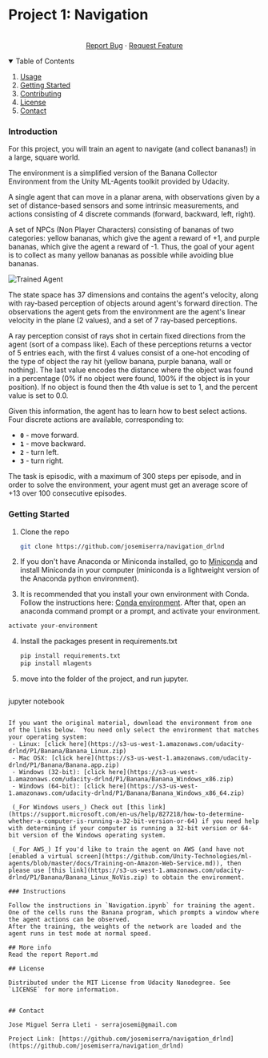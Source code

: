 
[//]: # (Image References)

[image1]: https://user-images.githubusercontent.com/10624937/42135619-d90f2f28-7d12-11e8-8823-82b970a54d7e.gif "Trained Agent"

# Project 1: Navigation

<p align="center">
    <br />
    <a href="https://github.com/othneildrew/Best-README-Template/issues">Report Bug</a>
    ·
    <a href="https://github.com/othneildrew/Best-README-Template/issues">Request Feature</a>
  </p>
</p>


<!-- TABLE OF CONTENTS -->
<details open="open">
  <summary>Table of Contents</summary>
  <ol>
    <li><a href="#introduction">Usage</a></li>
    <li><a href="#gettingstarted">Getting Started</a></li>
    <li><a href="#Instructions">Contributing</a></li>
    <li><a href="#license">License</a></li>
    <li><a href="#contact">Contact</a></li>
  </ol>
</details>


### Introduction

For this project, you will train an agent to navigate (and collect bananas!) in a large, square world.  

The environment is a simplified version of the Banana Collector Environment from the Unity ML-Agents toolkit provided by Udacity. 

A single agent that can move in a planar arena, with observations given by a set of distance-based sensors and some intrinsic measurements, and actions consisting of 4 discrete commands (forward, backward, left, right).

A set of NPCs (Non Player Characters) consisting of bananas of two categories: yellow bananas, which give the agent a reward of +1, and purple bananas, which give the agent a reward of -1. Thus, the goal of your agent is to collect as many yellow bananas as possible while avoiding blue bananas.  

![Trained Agent][image1]

The state space has 37 dimensions and contains the agent's velocity, along with ray-based perception of objects around agent's forward direction. The observations the agent gets from the environment are the agent's linear velocity in the plane (2 values), and a set of 7 ray-based perceptions. 

A ray perception consist of rays shot in certain fixed directions from the agent (sort of a compass like). Each of these perceptions returns a vector of 5 entries each, with the first 4 values consist of a one-hot encoding of the type of object the ray hit (yellow banana, purple banana, wall or nothing). The last value encodes the distance where the object was found in a percentage (0% if no object were found, 100% if the object is in your position). If no object is found then the 4th value is set to 1, and the percent value is set to 0.0.

  Given this information, the agent has to learn how to best select actions.  Four discrete actions are available, corresponding to:
- **`0`** - move forward.
- **`1`** - move backward.
- **`2`** - turn left.
- **`3`** - turn right.

The task is episodic, with a maximum of 300 steps per episode, and in order to solve the environment, your agent must get an average score of +13 over 100 consecutive episodes.


### Getting Started

1. Clone the repo
   ```sh
   git clone https://github.com/josemiserra/navigation_drlnd
   ```
2. If you don't have Anaconda or Miniconda installed, go to [Miniconda](https://docs.conda.io/en/latest/miniconda.html) and install Miniconda in your computer (miniconda is a lightweight version of the Anaconda python environment). 

3. It is recommended that you install your own environment with Conda. Follow the instructions here: [Conda environment](https://docs.conda.io/projects/conda/en/latest/user-guide/tasks/manage-environments.html). After that, open an anaconda command prompt or a prompt, and activate your environment.
  ```sh
  activate your-environment
  ```
4. Install the packages present in requirements.txt
   ```sh
   pip install requirements.txt
   pip install mlagents
   ```
5. move into the folder of the project, and run jupyter.
   ```sh
  jupyter notebook
   ```

If you want the original material, download the environment from one of the links below.  You need only select the environment that matches your operating system:
    - Linux: [click here](https://s3-us-west-1.amazonaws.com/udacity-drlnd/P1/Banana/Banana_Linux.zip)
    - Mac OSX: [click here](https://s3-us-west-1.amazonaws.com/udacity-drlnd/P1/Banana/Banana.app.zip)
    - Windows (32-bit): [click here](https://s3-us-west-1.amazonaws.com/udacity-drlnd/P1/Banana/Banana_Windows_x86.zip)
    - Windows (64-bit): [click here](https://s3-us-west-1.amazonaws.com/udacity-drlnd/P1/Banana/Banana_Windows_x86_64.zip)
    
    (_For Windows users_) Check out [this link](https://support.microsoft.com/en-us/help/827218/how-to-determine-whether-a-computer-is-running-a-32-bit-version-or-64) if you need help with determining if your computer is running a 32-bit version or 64-bit version of the Windows operating system.

    (_For AWS_) If you'd like to train the agent on AWS (and have not [enabled a virtual screen](https://github.com/Unity-Technologies/ml-agents/blob/master/docs/Training-on-Amazon-Web-Service.md)), then please use [this link](https://s3-us-west-1.amazonaws.com/udacity-drlnd/P1/Banana/Banana_Linux_NoVis.zip) to obtain the environment.

### Instructions

Follow the instructions in `Navigation.ipynb` for training the agent. One of the cells runs the Banana program, which prompts a window where the agent actions can be observed.
After the training, the weights of the network are loaded and the agent runs in test mode at normal speed.

## More info
Read the report Report.md

## License

Distributed under the MIT License from Udacity Nanodegree. See `LICENSE` for more information.


## Contact

Jose Miguel Serra Lleti - serrajosemi@gmail.com

Project Link: [https://github.com/josemiserra/navigation_drlnd](https://github.com/josemiserra/navigation_drlnd)



